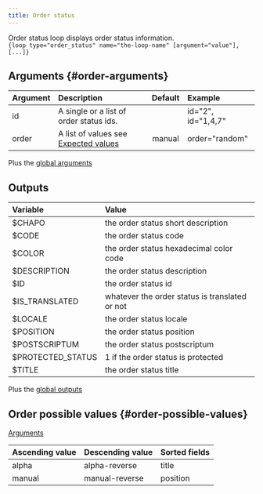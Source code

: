 ```yaml
---
title: Order status
---
```


Order status loop displays order status information.   
`{loop type="order_status" name="the-loop-name" [argument="value"], [...]}`

## Arguments {#order-arguments}

| Argument | Description                                                       | Default | Example            |
|----------|:------------------------------------------------------------------|:-------:|:-------------------|
| id       | A single or a list of order status ids.                           |         | id="2", id="1,4,7" |
| order    | A list of values see [Expected values](#order-possible-values)    | manual  | order="random"     |

Plus the [global arguments](./global_arguments) 

## Outputs

| Variable          | Value                                          |
|:------------------|:-----------------------------------------------|
| $CHAPO            | the order status short description             |
| $CODE             | the order status code                          |
| $COLOR            | the order status hexadecimal color code        |
| $DESCRIPTION      | the order status description                   |
| $ID               | the order status id                            |
| $IS_TRANSLATED    | whatever the order status is translated or not |
| $LOCALE           | the order status locale                        |
| $POSITION         | the order status position                      |
| $POSTSCRIPTUM     | the order status postscriptum                  |
| $PROTECTED_STATUS | 1 if the order status is protected             |
| $TITLE            | the order status title                         |

Plus the [global outputs](./global_outputs)

## Order possible values {#order-possible-values}
[Arguments](#order-arguments)

| Ascending value | Descending value | Sorted fields |
|-----------------|------------------|:--------------|
| alpha           | alpha-reverse    | title         |
| manual          | manual-reverse   | position      |